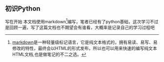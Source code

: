 初识Python
----------
写在开始
本文档使用markdown[^1]编写，笔者已经有了python基础，这次学习不过是回顾一遍，写了这篇文档也不期望会有谁看，大概率是记录自己的学习过程吧

[^1]:[markdown](https://zh.wikipedia.org/wiki/Markdow)是一种轻量级标记语言，它是纯文本格式的，拥有易读、易写、易修改的特性，最终会以HTML的形式发布，所以也可以用来快速的编写纯文本HTML文档,也是做笔记的不二之选。
